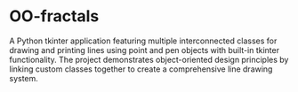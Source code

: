 # OO-fractals
A Python tkinter application featuring multiple interconnected classes for drawing and printing lines using point and pen objects with built-in tkinter functionality. The project demonstrates object-oriented design principles by linking custom classes together to create a comprehensive line drawing system.
